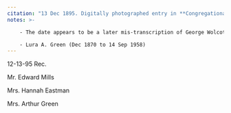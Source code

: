 ```yaml
---
citation: "13 Dec 1895. Digitally photographed entry in **Congregational Church 1868-1933 Minutes of meetings and Membership**, used with permission from Caroline Valley Community Church."
notes: >-

    - The date appears to be a later mis-transcription of George Wolcott's earlier entry, where the 6 could easily be mistaken for a 5. The official records showing 1896 as the date are further supported by the fact that in 1896, December 13th fell on a Sunday, in 1895 it fell on a Friday. 

    - Lura A. Green (Dec 1870 to 14 Sep 1958)
---
```


12-13-95 Rec.
 
Mr. Edward Mills

Mrs. Hannah Eastman

Mrs. Arthur Green

